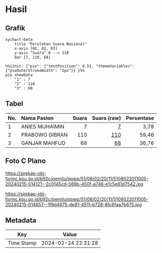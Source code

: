 # Hasil

## Grafik

```mermaid
xychart-beta
    title "Perolehan Suara Nasional"
    x-axis [01, 02, 03]
    y-axis "Suara" 0 --> 110
    bar [7, 110, 68]
```

```mermaid
%%{init: {"pie": {"textPosition": 0.5}, "themeVariables": {"pieOuterStrokeWidth": "5px"}} }%%
pie showData
    "1" : 7
    "2" : 110
    "3" : 68
```

## Tabel

| No. | Nama Paslon    | Suara | Suara (raw) | Persentase |
|:--- |:-------------- | -----:| -----------:| ----------:|
| 1   | ANIES MUHAIMIN | 7     | [7][p-1]    | 3,78       |
| 2   | PRABOWO GIBRAN | 110   | [110][p-2]  | 59,46      |
| 3   | GANJAR MAHFUD  | 68    | [68][p-3]   | 36,76      |


[p-1]: https://github.com/gigit-pemilu/pemilu-2024/blob/main/pilpres/hitung-suara/sub/51-bali/sub/08-buleleng/sub/02-seririt/sub/2011-tangguwisia/sub/005-tps/sub/paslon-1.txt
[p-2]: https://github.com/gigit-pemilu/pemilu-2024/blob/main/pilpres/hitung-suara/sub/51-bali/sub/08-buleleng/sub/02-seririt/sub/2011-tangguwisia/sub/005-tps/sub/paslon-2.txt
[p-3]: https://github.com/gigit-pemilu/pemilu-2024/blob/main/pilpres/hitung-suara/sub/51-bali/sub/08-buleleng/sub/02-seririt/sub/2011-tangguwisia/sub/005-tps/sub/paslon-3.txt

## Foto C Plano

https://sirekap-obj-formc.kpu.go.id/b92c/pemilu/ppwp/51/08/02/20/11/5108022011005-20240215-014121--2c0145cd-569b-450f-a746-e1c5e61d7542.jpg

https://sirekap-obj-formc.kpu.go.id/b92c/pemilu/ppwp/51/08/02/20/11/5108022011005-20240215-014657--1f9d4975-de81-4511-b728-8fc6faa7b675.jpg


## Metadata

| Key        | Value               |
| ---------- | ------------------- |
| Time Stamp | 2024-02-24 22:31:28 |



